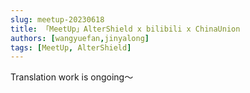 ```yaml
---
slug: meetup-20230618
title: 「MeetUp」AlterShield x bilibili x ChinaUnion
authors: [wangyuefan,jinyalong]
tags: [MeetUp, AlterShield]
---
```

Translation work is ongoing～